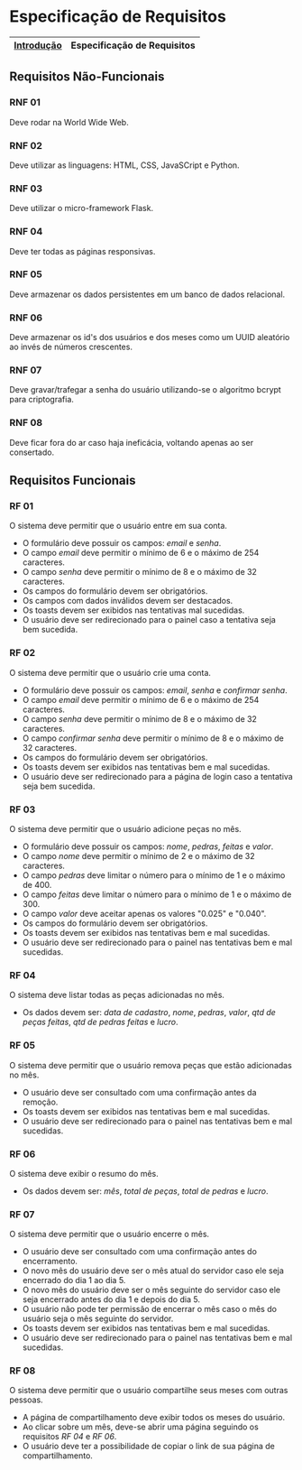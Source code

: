 # Especificação de Requisitos

| [Introdução](https://github.com/felipe-alves-dev/TeAmoMae) | Especificação de Requisitos |
| ---------------------------------------------------------- | --------------------------- |

## Requisitos Não-Funcionais

### RNF 01

Deve rodar na World Wide Web.

### RNF 02

Deve utilizar as linguagens: HTML, CSS, JavaSCript e Python.

### RNF 03

Deve utilizar o micro-framework Flask.

### RNF 04

Deve ter todas as páginas responsivas.

### RNF 05

Deve armazenar os dados persistentes em um banco de dados relacional.

### RNF 06

Deve armazenar os id's dos usuários e dos meses como um UUID aleatório ao invés
de números crescentes.

### RNF 07

Deve gravar/trafegar a senha do usuário utilizando-se o algoritmo bcrypt para
criptografia.

### RNF 08

Deve ficar fora do ar caso haja ineficácia, voltando apenas ao ser consertado.

## Requisitos Funcionais

### RF 01

O sistema deve permitir que o usuário entre em sua conta.

- O formulário deve possuir os campos: _email_ e _senha_.
- O campo _email_ deve permitir o mínimo de 6 e o máximo de 254 caracteres.
- O campo _senha_ deve permitir o mínimo de 8 e o máximo de 32 caracteres.
- Os campos do formulário devem ser obrigatórios.
- Os campos com dados inválidos devem ser destacados.
- Os toasts devem ser exibidos nas tentativas mal sucedidas.
- O usuário deve ser redirecionado para o painel caso a tentativa seja bem
  sucedida.

### RF 02

O sistema deve permitir que o usuário crie uma conta.

- O formulário deve possuir os campos: _email_, _senha_ e _confirmar senha_.
- O campo _email_ deve permitir o mínimo de 6 e o máximo de 254 caracteres.
- O campo _senha_ deve permitir o mínimo de 8 e o máximo de 32 caracteres.
- O campo _confirmar senha_ deve permitir o mínimo de 8 e o máximo de 32
  caracteres.
- Os campos do formulário devem ser obrigatórios.
- Os toasts devem ser exibidos nas tentativas bem e mal sucedidas.
- O usuário deve ser redirecionado para a página de login caso a tentativa seja
  bem sucedida.

### RF 03

O sistema deve permitir que o usuário adicione peças no mês.

- O formulário deve possuir os campos: _nome_, _pedras_, _feitas_ e
  _valor_.
- O campo _nome_ deve permitir o mínimo de 2 e o máximo de 32 caracteres.
- O campo _pedras_ deve limitar o número para o mínimo de 1 e o máximo de 400.
- O campo _feitas_ deve limitar o número para o mínimo de 1 e o máximo de 300.
- O campo _valor_ deve aceitar apenas os valores "0.025" e "0.040".
- Os campos do formulário devem ser obrigatórios.
- Os toasts devem ser exibidos nas tentativas bem e mal sucedidas.
- O usuário deve ser redirecionado para o painel nas tentativas bem e mal
  sucedidas.

### RF 04

O sistema deve listar todas as peças adicionadas no mês.

- Os dados devem ser: _data de cadastro_, _nome_, _pedras_, _valor_,
  _qtd de peças feitas_, _qtd de pedras feitas_ e _lucro_.

### RF 05

O sistema deve permitir que o usuário remova peças que estão adicionadas no
mês.

- O usuário deve ser consultado com uma confirmação antes da remoção.
- Os toasts devem ser exibidos nas tentativas bem e mal sucedidas.
- O usuário deve ser redirecionado para o painel nas tentativas bem e mal
  sucedidas.

### RF 06

O sistema deve exibir o resumo do mês.

- Os dados devem ser: _mês_, _total de peças_, _total de pedras_ e _lucro_.

### RF 07

O sistema deve permitir que o usuário encerre o mês.

- O usuário deve ser consultado com uma confirmação antes do encerramento.
- O novo mês do usuário deve ser o mês atual do servidor caso ele seja
  encerrado do dia 1 ao dia 5.
- O novo mês do usuário deve ser o mês seguinte do servidor caso ele seja
  encerrado antes do dia 1 e depois do dia 5.
- O usuário não pode ter permissão de encerrar o mês caso o mês do usuário seja
  o mês seguinte do servidor.
- Os toasts devem ser exibidos nas tentativas bem e mal sucedidas.
- O usuário deve ser redirecionado para o painel nas tentativas bem e mal
  sucedidas.

### RF 08

O sistema deve permitir que o usuário compartilhe seus meses com outras
pessoas.

- A página de compartilhamento deve exibir todos os meses do usuário.
- Ao clicar sobre um mês, deve-se abrir uma página seguindo os requisitos
  _RF 04_ e _RF 06_.
- O usuário deve ter a possibilidade de copiar o link de sua página de
  compartilhamento.
